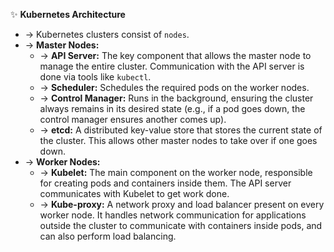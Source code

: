 ✨ **Kubernetes Architecture**
- → Kubernetes clusters consist of `nodes`.
- → **Master Nodes:**
    - → **API Server:** The key component that allows the master node to manage the entire cluster. Communication with the API server is done via tools like `kubectl`.
    - → **Scheduler:** Schedules the required pods on the worker nodes.
    - → **Control Manager:** Runs in the background, ensuring the cluster always remains in its desired state (e.g., if a pod goes down, the control manager ensures another comes up).
    - → **etcd:** A distributed key-value store that stores the current state of the cluster. This allows other master nodes to take over if one goes down.
- → **Worker Nodes:**
    - → **Kubelet:** The main component on the worker node, responsible for creating pods and containers inside them. The API server communicates with Kubelet to get work done.
    - → **Kube-proxy:** A network proxy and load balancer present on every worker node. It handles network communication for applications outside the cluster to communicate with containers inside pods, and can also perform load balancing.